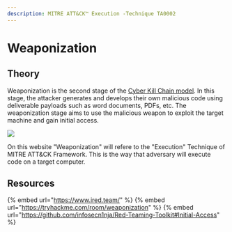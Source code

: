 ```yaml
---
description: MITRE ATT&CK™ Execution -Technique TA0002
---
```

# Weaponization

## Theory

Weaponization is the second stage of the [Cyber Kill Chain model](https://www.lockheedmartin.com/en-us/capabilities/cyber/cyber-kill-chain.html). In this stage, the attacker generates and develops their own malicious code using deliverable payloads such as word documents, PDFs, etc. The weaponization stage aims to use the malicious weapon to exploit the target machine and gain initial access.

![](https://hack-army.net/wp-content/uploads/2022/09/weaponization.png)

On this website "Weaponization" will refere to the "Execution" Technique of MITRE ATT&CK Framework.
This is the way that adversary will execute code on a target computer.

## Resources

{% embed url="https://www.ired.team/" %}
{% embed url="https://tryhackme.com/room/weaponization" %}
{% embed url="https://github.com/infosecn1nja/Red-Teaming-Toolkit#Initial-Access" %}
